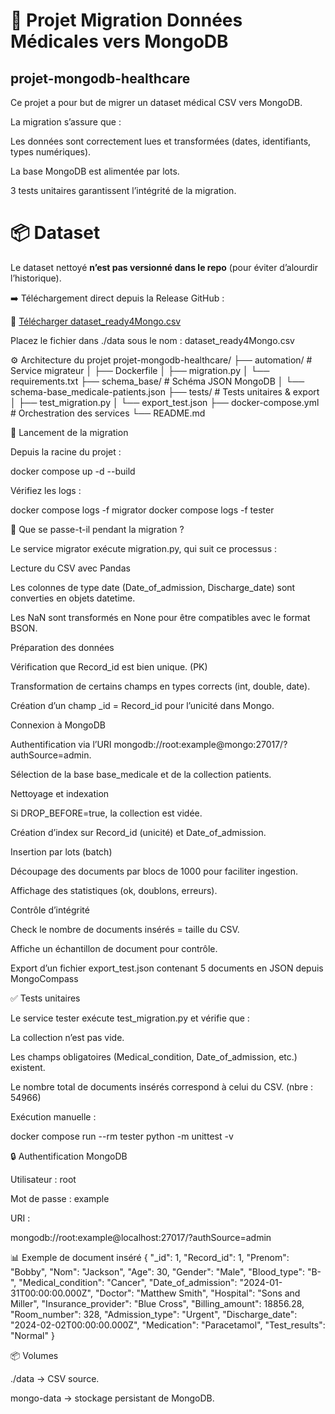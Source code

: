 # 🏥 Projet Migration Données Médicales vers MongoDB
## projet-mongodb-healthcare

Ce projet a pour but de migrer un dataset médical CSV vers MongoDB.

La migration s’assure que :

Les données sont correctement lues et transformées (dates, identifiants, types numériques).

La base MongoDB est alimentée par lots. 

3 tests unitaires garantissent l’intégrité de la migration.

# 📦 Dataset

Le dataset nettoyé **n’est pas versionné dans le repo** (pour éviter d’alourdir l’historique).  

➡️ Téléchargement direct depuis la Release GitHub :

🔗 [Télécharger dataset_ready4Mongo.csv](https://github.com/Barolax/projet-mongodb-healthcare/releases/download/v1.0/dataset_ready4Mongo.csv)

Placez le fichier dans ./data sous le nom : dataset_ready4Mongo.csv

⚙️ Architecture du projet
projet-mongodb-healthcare/
├── automation/               # Service migrateur
│   ├── Dockerfile
│   ├── migration.py
│   └── requirements.txt
├── schema_base/              # Schéma JSON MongoDB
│   └── schema-base_medicale-patients.json
├── tests/                    # Tests unitaires & export
│   ├── test_migration.py
│   └── export_test.json
├── docker-compose.yml        # Orchestration des services
└── README.md

🚀 Lancement de la migration

Depuis la racine du projet :

docker compose up -d --build


Vérifiez les logs :

docker compose logs -f migrator
docker compose logs -f tester

🔄 Que se passe-t-il pendant la migration ?

Le service migrator exécute migration.py, qui suit ce processus :

Lecture du CSV avec Pandas

Les colonnes de type date (Date_of_admission, Discharge_date) sont converties en objets datetime.

Les NaN sont transformés en None pour être compatibles avec le format BSON.

Préparation des données

Vérification que Record_id est bien unique. (PK) 

Transformation de certains champs en types corrects (int, double, date).

Création d’un champ _id = Record_id pour l’unicité dans Mongo.

Connexion à MongoDB

Authentification via l’URI mongodb://root:example@mongo:27017/?authSource=admin.

Sélection de la base base_medicale et de la collection patients.

Nettoyage et indexation

Si DROP_BEFORE=true, la collection est vidée.

Création d’index sur Record_id (unicité) et Date_of_admission. 

Insertion par lots (batch) 

Découpage des documents par blocs de 1000 pour faciliter ingestion. 

Affichage des statistiques (ok, doublons, erreurs).

Contrôle d’intégrité

Check le nombre de documents insérés = taille du CSV.

Affiche un échantillon de document pour contrôle. 

Export d’un fichier export_test.json contenant 5 documents en JSON depuis MongoCompass

✅ Tests unitaires

Le service tester exécute test_migration.py et vérifie que :

La collection n’est pas vide.

Les champs obligatoires (Medical_condition, Date_of_admission, etc.) existent.

Le nombre total de documents insérés correspond à celui du CSV. (nbre : 54966)

Exécution manuelle :

docker compose run --rm tester python -m unittest -v

🔒 Authentification MongoDB

Utilisateur : root

Mot de passe : example

URI :

mongodb://root:example@localhost:27017/?authSource=admin 

📊 Exemple de document inséré
{
  "_id": 1,
  "Record_id": 1,
  "Prenom": "Bobby",
  "Nom": "Jackson",
  "Age": 30,
  "Gender": "Male",
  "Blood_type": "B-",
  "Medical_condition": "Cancer",
  "Date_of_admission": "2024-01-31T00:00:00.000Z",
  "Doctor": "Matthew Smith",
  "Hospital": "Sons and Miller",
  "Insurance_provider": "Blue Cross",
  "Billing_amount": 18856.28,
  "Room_number": 328,
  "Admission_type": "Urgent",
  "Discharge_date": "2024-02-02T00:00:00.000Z",
  "Medication": "Paracetamol",
  "Test_results": "Normal"
}

📦 Volumes

./data → CSV source.

mongo-data → stockage persistant de MongoDB.
